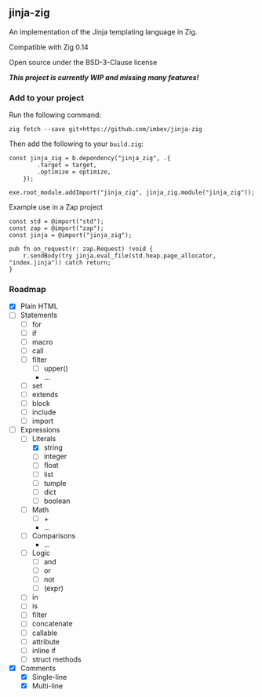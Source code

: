 ## jinja-zig

An implementation of the Jinja templating language in Zig.

Compatible with Zig 0.14

Open source under the BSD-3-Clause license

***This project is currently WIP and missing many features!***

### Add to your project

Run the following command:
```shell
zig fetch --save git+https://github.com/imbev/jinja-zig
```

Then add the following to your `build.zig`:

```zig
const jinja_zig = b.dependency("jinja_zig", .{
        .target = target,
        .optimize = optimize,
    });

exe.root_module.addImport("jinja_zig", jinja_zig.module("jinja_zig"));

```

Example use in a Zap project
```
const std = @import("std");
const zap = @import("zap");
const jinja = @import("jinja_zig");

pub fn on_request(r: zap.Request) !void {
    r.sendBody(try jinja.eval_file(std.heap.page_allocator, "index.jinja")) catch return;
}
```

### Roadmap

- [x] Plain HTML
- [ ] Statements
    - [ ] for
    - [ ] if
    - [ ] macro
    - [ ] call
    - [ ] filter
        - [ ] upper()
        - ...
    - [ ] set
    - [ ] extends
    - [ ] block
    - [ ] include
    - [ ] import
- [ ] Expressions
    - [ ] Literals
        - [x] string
        - [ ] integer
        - [ ] float
        - [ ] list
        - [ ] tumple
        - [ ] dict
        - [ ] boolean
    - [ ] Math
        - [ ] \+
        - ...
    - [ ] Comparisons
        - ...
    - [ ] Logic
        - [ ] and
        - [ ] or
        - [ ] not
        - [ ] (expr)
    - [ ] in
    - [ ] is
    - [ ] filter
    - [ ] concatenate
    - [ ] callable
    - [ ] attribute
    - [ ] inline if
    - [ ] struct methods
- [x] Comments
    - [x] Single-line
    - [x] Multi-line
